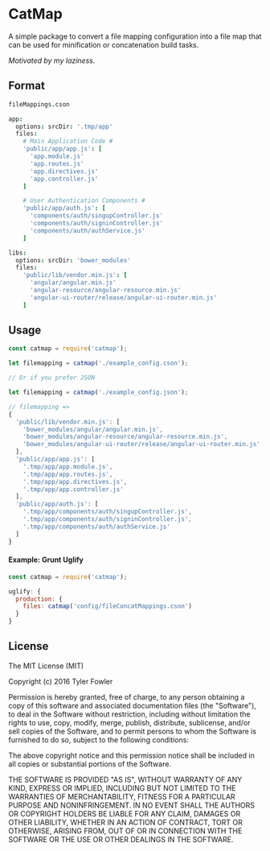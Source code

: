 CatMap
=================================

A simple package to convert a file mapping configuration into a file map that can be used for minification or concatenation build tasks.

*Motivated by my laziness.*

## Format
```cson
fileMappings.cson

app:
  options: srcDir: '.tmp/app'
  files:
    # Main Application Code #
    'public/app/app.js': [
      'app.module.js'
      'app.routes.js'
      'app.directives.js'
      'app.controller.js'
    ]

    # User Authentication Components #
    'public/app/auth.js': [
      'components/auth/singupController.js'
      'components/auth/signinController.js'
      'components/auth/authService.js'
    ]

libs:
  options: srcDir: 'bower_modules'
  files:
    'public/lib/vendor.min.js': [
      'angular/angular.min.js'
      'angular-resource/angular-resource.min.js'
      'angular-ui-router/release/angular-ui-router.min.js'
    ]
```

## Usage
```javascript
const catmap = require('catmap');

let filemapping = catmap('./example_config.cson');

// Or if you prefer JSON

let filemapping = catmap('./example_config.json');

// filemapping =>
{
  'public/lib/vendor.min.js': [
    'bower_modules/angular/angular.min.js',
    'bower_modules/angular-resource/angular-resource.min.js',
    'bower_modules/angular-ui-router/release/angular-ui-router.min.js'
  ],
  'public/app/app.js': [
    '.tmp/app/app.module.js',
    '.tmp/app/app.routes.js',
    '.tmp/app/app.directives.js',
    '.tmp/app/app.controller.js'
  ],
  'public/app/auth.js': [
    '.tmp/app/components/auth/singupController.js',
    '.tmp/app/components/auth/signinController.js',
    '.tmp/app/components/auth/authService.js'
  ]
}
```

#### Example: Grunt Uglify

```javascript
const catmap = require('catmap');

uglify: {
  production: {
    files: catmap('config/fileConcatMappings.cson')
  }
}
```

## License

The MIT License (MIT)

Copyright (c) 2016 Tyler Fowler

Permission is hereby granted, free of charge, to any person obtaining a copy
of this software and associated documentation files (the "Software"), to deal
in the Software without restriction, including without limitation the rights
to use, copy, modify, merge, publish, distribute, sublicense, and/or sell
copies of the Software, and to permit persons to whom the Software is
furnished to do so, subject to the following conditions:

The above copyright notice and this permission notice shall be included in all
copies or substantial portions of the Software.

THE SOFTWARE IS PROVIDED "AS IS", WITHOUT WARRANTY OF ANY KIND, EXPRESS OR
IMPLIED, INCLUDING BUT NOT LIMITED TO THE WARRANTIES OF MERCHANTABILITY,
FITNESS FOR A PARTICULAR PURPOSE AND NONINFRINGEMENT. IN NO EVENT SHALL THE
AUTHORS OR COPYRIGHT HOLDERS BE LIABLE FOR ANY CLAIM, DAMAGES OR OTHER
LIABILITY, WHETHER IN AN ACTION OF CONTRACT, TORT OR OTHERWISE, ARISING FROM,
OUT OF OR IN CONNECTION WITH THE SOFTWARE OR THE USE OR OTHER DEALINGS IN THE
SOFTWARE.
